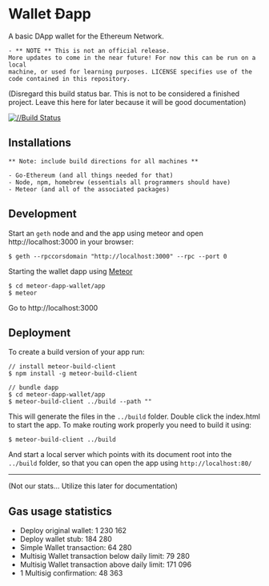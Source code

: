 # Wallet Ðapp

A basic DApp wallet for the Ethereum Network. 

	- ** NOTE ** This is not an official release.
	More updates to come in the near future! For now this can be run on a local 
	machine, or used for learning purposes. LICENSE specifies use of the code contained in this repository.

(Disregard this build status bar. This is not to be considered a finished project. Leave this here for later because it will be good documentation)

[![//Build Status](https://travis-ci.org/ethereum/meteor-dapp-wallet.svg?branch=master)](https://travis-ci.org/ethereum/meteor-dapp-wallet)


## Installations
	** Note: include build directions for all machines **

	- Go-Ethereum (and all things needed for that)
	- Node, npm, homebrew (essentials all programmers should have)
	- Meteor (and all of the associated packages)
	

## Development

Start an `geth` node and and the app using meteor and open http://localhost:3000 in your browser:

    $ geth --rpccorsdomain "http://localhost:3000" --rpc --port 0

Starting the wallet dapp using [Meteor](https://meteor.com/install)

    $ cd meteor-dapp-wallet/app
    $ meteor

Go to http://localhost:3000


## Deployment

To create a build version of your app run:
    
    // install meteor-build-client
    $ npm install -g meteor-build-client

    // bundle dapp
    $ cd meteor-dapp-wallet/app
    $ meteor-build-client ../build --path ""

This will generate the files in the `../build` folder. Double click the index.html to start the app.
To make routing work properly you need to build it using:

    $ meteor-build-client ../build

And start a local server which points with its document root into the `../build` folder,
so that you can open the app using `http://localhost:80/`


***
(Not our stats... Utilize this later for documentation)
## Gas usage statistics

- Deploy original wallet: 1 230 162
- Deploy wallet stub: 184 280
- Simple Wallet transaction: 64 280
- Multisig Wallet transaction below daily limit: 79 280
- Multisig Wallet transaction above daily limit: 171 096
- 1 Multisig confirmation: 48 363
